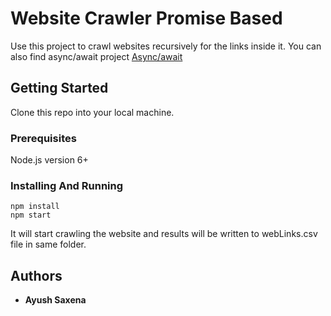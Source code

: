 # Website Crawler Promise Based

Use this project to crawl websites recursively for the links inside it.
You can also find async/await project [Async/await](https://github.com/ayush2616/website-crawler-async-await)

## Getting Started

Clone this repo into your local machine.

### Prerequisites

Node.js version 6+

### Installing And Running

```
npm install
npm start

```
It will start crawling the website and results will be written to webLinks.csv file in same folder.

## Authors

* **Ayush Saxena** 
